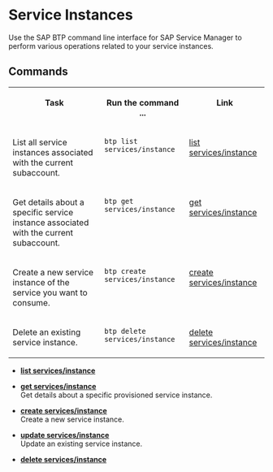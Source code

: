 <!-- loio19306473a40d4b31a905054091451a99 -->

# Service Instances

Use the SAP BTP command line interface for SAP Service Manager to perform various operations related to your service instances.



<a name="loio19306473a40d4b31a905054091451a99__section_eyl_wvz_w3b"/>

## Commands


<table>
<tr>
<th valign="top">

Task



</th>
<th valign="top">

Run the command ...



</th>
<th valign="top">

Link



</th>
</tr>
<tr>
<td valign="top">

List all service instances associated with the current subaccount.



</td>
<td valign="top">

`btp list services/instance`



</td>
<td valign="top">

[list services/instance](list-services-instance-7f03112.md)



</td>
</tr>
<tr>
<td valign="top">

Get details about a specific service instance associated with the current subaccount.



</td>
<td valign="top">

`btp get services/instance`



</td>
<td valign="top">

[get services/instance](get-services-instance-adb4c54.md)



</td>
</tr>
<tr>
<td valign="top">

Create a new service instance of the service you want to consume.



</td>
<td valign="top">

`btp create services/instance`



</td>
<td valign="top">

[create services/instance](create-services-instance-5a44ad8.md)



</td>
</tr>
<tr>
<td valign="top">

Delete an existing service instance.



</td>
<td valign="top">

`btp delete services/instance`



</td>
<td valign="top">

[delete services/instance](delete-services-instance-e6e07b4.md)



</td>
</tr>
</table>

-   **[list services/instance](list-services-instance-7f03112.md)**  

-   **[get services/instance](get-services-instance-adb4c54.md "Get details about a specific provisioned service instance.")**  
Get details about a specific provisioned service instance.
-   **[create services/instance](create-services-instance-5a44ad8.md "Create a new service instance.")**  
Create a new service instance.
-   **[update services/instance](update-services-instance-20ed2d3.md "Update an existing service instance.")**  
Update an existing service instance.
-   **[delete services/instance](delete-services-instance-e6e07b4.md "")**  


